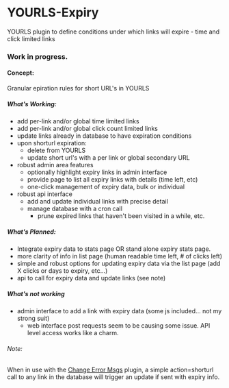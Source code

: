 # YOURLS-Expiry
YOURLS plugin to define conditions under which links will expire - time and click limited links

### Work in progress.

#### Concept:
Granular epiration rules for short URL's in YOURLS

##### What's Working:
-  add per-link and/or global time limited links
-  add per-link and/or global click count limited links
-  update links already in database to have expiration conditions
-  upon shorturl expiration:
    - delete from YOURLS 
    - update short url's with a per link or global secondary URL
-  robust admin area features
   - optionally highlight expiry links in admin interface
   - provide page to list all expiry links with details (time left, etc)
   - one-click management of expiry data, bulk or individual
-  robust api interface
   - add and update individual links with precise detail
   - manage database with a cron call
      - prune expired links that haven't been visited in a while, etc.

##### What's Planned:
-  Integrate expiry data to stats page OR stand alone expiry stats page.
-  more clarity of info in list page (human readable time left, # of clicks left)
-  simple and robust options for updating expiry data via the list page (add X clicks or days to expiry, etc...)
-  api to call for expiry data and update links (see note)

##### What's not working
-  admin interface to add a link with expiry data (some js included... not my strong suit)
   - web interface post requests seem to be causing some issue. API level access works like a charm.

###### Note: 
 When in use with the [Change Error Msgs](https://github.com/adigitalife/yourls-change-error-messages) plugin, a simple action=shorturl call to any link in the database will trigger an update if sent with expiry info.
